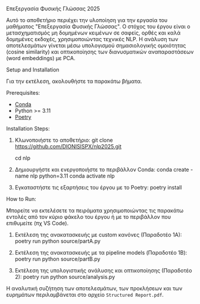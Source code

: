 Επεξεργασία Φυσικής Γλώσσας 2025

Αυτό το αποθετήριο περιέχει την υλοποίηση για την εργασία του μαθήματος "Επεξεργασία Φυσικής Γλώσσας". Ο στόχος του έργου είναι ο μετασχηματισμός μη δομημένων κειμένων σε σαφείς, ορθές και καλά δομημένες εκδοχές, χρησιμοποιώντας τεχνικές NLP. Η ανάλυση των αποτελεσμάτων γίνεται μέσω υπολογισμού σημασιολογικής ομοιότητας (cosine similarity) και οπτικοποίησης των διανυσματικών αναπαραστάσεων (word embeddings) με PCA.


Setup and Installation

Για την εκτέλεση, ακολουθήστε τα παρακάτω βήματα.

Prerequisites:
* [Conda](https://www.anaconda.com/products/distribution)
* Python >= 3.11
* [Poetry](https://python-poetry.org/)

Installation Steps:

1.  Κλωνοποιήστε το αποθετήριο:
    git clone https://github.com/DIONISISPX/nlp2025.git
    
    cd nlp

3.  Δημιουργήστε και ενεργοποιήστε το περιβάλλον Conda:
    conda create -name nlp python=3.11
    conda activate nlp

4.  Εγκαταστήστε τις εξαρτήσεις του έργου με το Poetry:
    poetry install

How to Run:

Μπορείτε να εκτελέσετε τα πειράματα χρησιμοποιώντας τις παρακάτω εντολές από τον κύριο φάκελο του έργου ή με το περιβάλλον που επιθυμείτε (πχ VS Code).

1.  Εκτέλεση της ανακατασκευής με custom κανόνες (Παραδοτέο 1Α):
    poetry run python source/partA.py

2.  Εκτέλεση της ανακατασκευής με τα pipeline models (Παραδοτέο 1Β):
    poetry run python source/partB.py

3.  Εκτέλεση της υπολογιστικής ανάλυσης και οπτικοποίησης (Παραδοτέο 2):
    poetry run python source/analysis.py

Η αναλυτική συζήτηση των αποτελεσμάτων, των προκλήσεων και των ευρημάτων περιλαμβάνεται στο αρχείο `Structured Report.pdf`.
